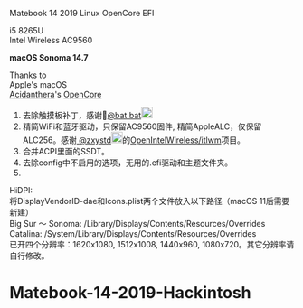 Matebook 14 2019 Linux OpenCore EFI 

i5 8265U  
Intel Wireless AC9560   

**macOS Sonoma 14.7**    
        
Thanks to    
Apple's macOS    
<a href="https://github.com/acidanthera">Acidanthera</a>'s <a href="https://github.com/acidanthera/OpenCorePkg">OpenCore</a>    
    
1. 去除触摸板补丁，感谢🦇<a href="https://github.com/williambj1">@bat.bat</a><img src="https://user-images.githubusercontent.com/63772067/133380601-420c0250-675e-4b88-b62c-86f44d6c8b02.jpeg" height="20" width="20"></img>  
2. 精简WiFi和蓝牙驱动，只保留AC9560固件, 精简AppleALC，仅保留ALC256。感谢<a href="https://github.com/zxystd">
@zxystd</a><img src="https://user-images.githubusercontent.com/63772067/133381457-70b04cf0-2c89-47c2-a1ce-6ddbd315d1c8.png" height="20" width="20"></img>的<a href="https://github.com/OpenIntelWireless/itlwm">OpenIntelWireless/itlwm</a>项目。     
3. 合并ACPI里面的SSDT。  
4. 去除config中不启用的选项，无用的.efi驱动和主题文件夹。  
5.     
    
HiDPI:  
将DisplayVendorID-dae和Icons.plist两个文件放入以下路径（macOS 11后需要新建）  
Big Sur ～ Sonoma: /Library/Displays/Contents/Resources/Overrides  
Catalina: /System/Library/Displays/Contents/Resources/Overrides  
已开四个分辨率：1620x1080, 1512x1008, 1440x960, 1080x720。其它分辨率请自行修改。  
  



# Matebook-14-2019-Hackintosh
